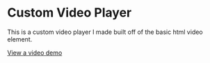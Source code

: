 # Custom Video Player

This is a custom video player I made built off of the basic html video element.

[View a video demo](https://res.cloudinary.com/dqkl1jiuf/video/upload/v1761337407/Video_Player_qxar1h.mp4)
